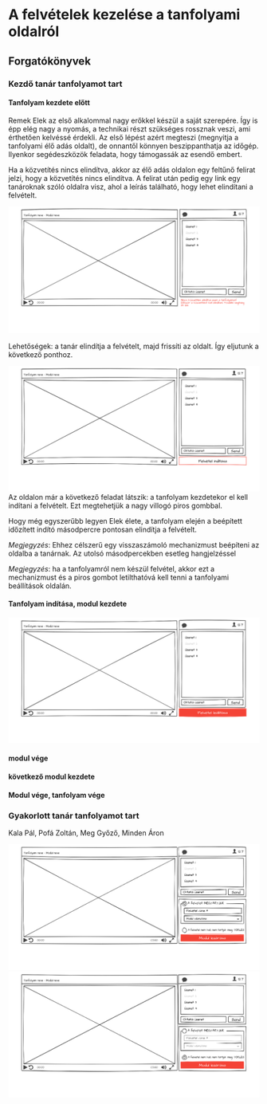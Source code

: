 # A felvételek kezelése a tanfolyami oldalról

## Forgatókönyvek

### Kezdő tanár tanfolyamot tart

#### Tanfolyam kezdete előtt
Remek Elek az első alkalommal nagy erőkkel készül a saját szerepére. Így is épp elég nagy a nyomás, a technikai részt szükséges rossznak veszi, ami érthetően kelvéssé érdekli. Az első lépést azért megteszi (megnyitja a tanfolyami élő adás oldalt), de onnantől könnyen beszippanthatja az időgép. Ilyenkor segédeszközök feladata, hogy támogassák az esendő embert.

Ha a közvetítés nincs elindítva, akkor az élő adás oldalon egy feltűnő felirat jelzi, hogy a közvetítés nincs elindítva. A felirat után pedig egy link egy tanároknak szóló oldalra visz, ahol a leírás található, hogy lehet elindítani a felvételt.

![Nincs még elindítva a felétel](/img/01-nincs-adas.png)

Lehetőségek: a tanár elindítja a felvételt, majd frissíti az oldalt. Így eljutunk a következő ponthoz.

![Van adás nincs felvétel](/img/02-van-adas-nincs-felvetel.png)
Az oldalon már a következő feladat látszik: a tanfolyam kezdetekor el kell indítani a felvételt. Ezt megtehetjük a nagy villogó piros gombbal. 

Hogy még egyszerűbb legyen Elek élete, a tanfolyam elején a beépített időzített indító másodpercre pontosan elindítja a felvételt. 

*Megjegyzés*: Ehhez célszerű egy visszaszámoló mechanizmust beépíteni az oldalba a tanárnak. Az utolsó másodpercekben esetleg hangjelzéssel

*Megjegyzés*: ha a tanfolyamról nem készül felvétel, akkor ezt a mechanizmust és a piros gombot letilthatóvá kell tenni a tanfolyami beállítások oldalán.

#### Tanfolyam indítása, modul kezdete

![Van adás, felvétel elindítva](/img/03-van-adas-van-felvetel.png)

#### modul vége

#### következő modul kezdete

#### Modul vége, tanfolyam vége

### Gyakorlott tanár tanfolyamot tart
Kala Pál, Pofá Zoltán, Meg Győző, Minden Áron




![Felvétel elkészült, megtartjuk](/img/04-felvetel-utan-megtartjuk.png)
![Felvétel elkészült, de nem tartjuk meg](/img/05-felvetel-utan-nem-tartjuk-meg.png)



